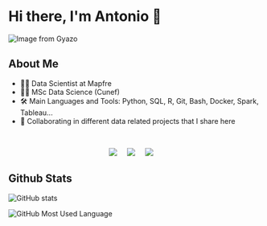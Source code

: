 # Hi there, I'm Antonio 👋 
![Image from Gyazo](https://i.gyazo.com/a8db224efa350e5d5496ae2c29219193.png)
## About Me

- 👨‍💻 Data Scientist at Mapfre
- 👨‍🎓  MSc Data Science (Cunef)
- 🛠️ Main Languages and Tools: Python, SQL, R, Git, Bash, Docker, Spark, Tableau...
- 👥 Collaborating in different data related projects that I share here 

<br>
<p align="center">
  <a href="mailto:atelloengland@gmail.com"><img src="https://img.shields.io/badge/gmail-%23D14836.svg?&style=for-the-badge&logo=gmail&logoColor=white" /></a>&nbsp;&nbsp;&nbsp;&nbsp;
  <a href="https://www.kaggle.com/antoniotello"><img src=https://img.shields.io/badge/Kaggle-20BEFF?style=for-the-badge&logo=Kaggle&logoColor=white
 /></a>&nbsp;&nbsp;&nbsp;&nbsp;
  <a href="https://www.linkedin.com/in/antonio-tello-g%C3%B3mez-4b6327202/"><img src="https://img.shields.io/badge/linkedin-%230077B5.svg?&style=for-the-badge&logo=linkedin&logoColor=white" /></a>&nbsp;&nbsp;&nbsp;&nbsp;
</p>

## Github Stats

![GitHub stats](https://github-readme-stats.vercel.app/api?username=destyo&show_icons=true)  


![GitHub Most Used Language](https://github-readme-stats.vercel.app/api/top-langs/?username=destyo)  
  
  

